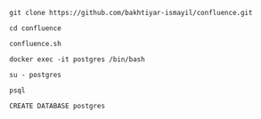 `
git clone https://github.com/bakhtiyar-ismayil/confluence.git
`

`
cd confluence
`

`
confluence.sh
`


`
docker exec -it postgres /bin/bash
`

`
su - postgres
`

`
psql
`

`
CREATE DATABASE postgres
`


